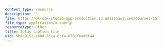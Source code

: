 ```yaml
---
content_type: resource
description: ''
file: https://ol-ocw-studio-app-production.s3.amazonaws.com/courses/15-401-finance-theory-i-fall-2008/5b8e9152ab8d55ca8bf46f6efba80f44_J7d3vcaS9-o.vtt
file_type: application/x-subrip
resourcetype: Other
title: 3play caption file
uid: 5b8e9152-ab8d-55ca-8bf4-6f6efba80f44
---
```


